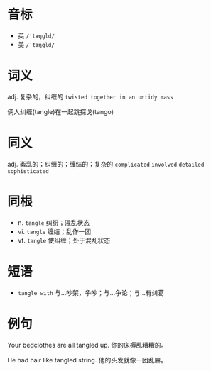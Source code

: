# 音标

- 英 `/'tæŋɡld/`
- 美 `/'tæŋgld/`

# 词义

adj. 复杂的，纠缠的
`twisted together in an untidy mass`



俩人纠缠(tangle)在一起跳探戈(tango)

# 同义

adj. 紊乱的；纠缠的；缠结的；复杂的
`complicated` `involved` `detailed` `sophisticated`

# 同根

- n. `tangle` 纠纷；混乱状态
- vi. `tangle` 缠结；乱作一团
- vt. `tangle` 使纠缠；处于混乱状态

# 短语

- `tangle with` 与…吵架，争吵；与…争论；与…有纠葛

# 例句

Your bedclothes are all tangled up.
你的床褥乱糟糟的。

He had hair like tangled string.
他的头发就像一团乱麻。


